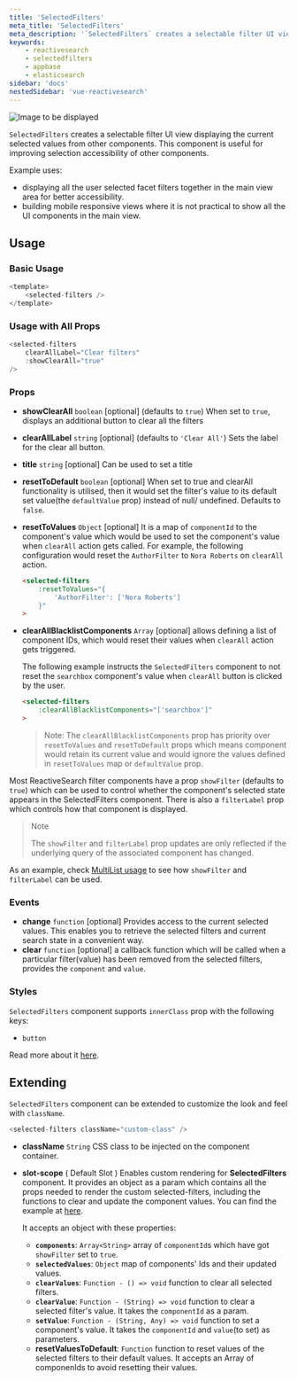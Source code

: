 ```yaml
---
title: 'SelectedFilters'
meta_title: 'SelectedFilters'
meta_description: '`SelectedFilters` creates a selectable filter UI view displaying the current selected values from other components.'
keywords:
    - reactivesearch
    - selectedfilters
    - appbase
    - elasticsearch
sidebar: 'docs'
nestedSidebar: 'vue-reactivesearch'
---
```


![Image to be displayed](https://i.imgur.com/6GqSVW2.png)

`SelectedFilters` creates a selectable filter UI view displaying the current selected values from other components. This component is useful for improving selection accessibility of other components.

Example uses:

-   displaying all the user selected facet filters together in the main view area for better accessibility.
-   building mobile responsive views where it is not practical to show all the UI components in the main view.

## Usage

### Basic Usage

```js
<template>
	<selected-filters />
</template>
```

### Usage with All Props

```js
<selected-filters
    clearAllLabel="Clear filters"
    :showClearAll="true"
/>
```

### Props

-   **showClearAll** `boolean` [optional] (defaults to `true`)
    When set to `true`, displays an additional button to clear all the filters
-   **clearAllLabel** `string` [optional] (defaults to `'Clear All'`)
    Sets the label for the clear all button.
-   **title** `string` [optional]
    Can be used to set a title
-   **resetToDefault** `boolean` [optional]
    When set to true and clearAll functionality is utilised, then it would set the filter's value to its default set value(the `defaultValue` prop) instead of null/ undefined.
    Defaults to `false`.
-   **resetToValues** `Object` [optional]
    It is a map of `componentId` to the component's value which would be used to set the component's value when `clearAll` action gets called. For example, the following configuration would reset the `AuthorFilter` to `Nora Roberts` on `clearAll` action.
    ```html
    <selected-filters
        :resetToValues="{
            'AuthorFilter': ['Nora Roberts']
        }"
    >
    ```
-   **clearAllBlacklistComponents** `Array` [optional] allows defining a list of 
    component IDs, which would reset their values when `clearAll` action gets triggered.

    The following example instructs the `SelectedFilters` component to not reset the `searchbox` component's value when `clearAll` button is clicked by the user.

    ```html
    <selected-filters
        :clearAllBlacklistComponents="['searchbox']"
    >
    ```

    > Note: The `clearAllBlacklistComponents` prop has priority over `resetToValues` and `resetToDefault` props which means component would retain its current value and would ignore the values defined in `resetToValues` map or `defaultValue` prop.

Most ReactiveSearch filter components have a prop `showFilter` (defaults to `true`) which can be used to control whether the component's selected state appears in the SelectedFilters component. There is also a `filterLabel` prop which controls how that component is displayed.

> Note
>
> The `showFilter` and `filterLabel` prop updates are only reflected if the underlying query of the associated component has changed.

As an example, check [MultiList usage](/docs/reactivesearch/vue/list/MultiList/#usage) to see how `showFilter` and `filterLabel` can be used.

### Events

-   **change** `function` [optional]
    Provides access to the current selected values. This enables you to retrieve the selected filters and current search state in a convenient way.
-   **clear** `function` [optional]
    a callback function which will be called when a particular filter(value) has been removed from the selected filters, provides the `component` and `value`.

### Styles

`SelectedFilters` component supports `innerClass` prop with the following keys:

-   `button`

Read more about it [here](/docs/reactivesearch/vue/theming/ClassnameInjection/).

## Extending

`SelectedFilters` component can be extended to customize the look and feel with `className`.

```js
<selected-filters className="custom-class" />
```

-   **className** `String`
    CSS class to be injected on the component container.
-   **slot-scope** ( Default Slot )
    Enables custom rendering for **SelectedFilters** component. It provides an object as a param which contains all the props needed to render the custom selected-filters, including the functions to clear and update the component values. You can find the example at [here](https://codesandbox.io/embed/github/appbaseio/reactivesearch/tree/next/packages/vue/examples/selected-filters-custom).

    It accepts an object with these properties:
    - **`components`**: `Array<String>`
        array of `componentId`s which have got `showFilter` set to `true`.
    - **`selectedValues`**: `Object`
        map of components' Ids and their updated values.
    - **`clearValues`**: `Function - () => void` 
        function to clear all selected filters.
    - **`clearValue`**: `Function - (String) => void` 
        function to clear a selected filter's value. It takes the `componentId` as a param.
    - **`setValue`**: `Function - (String, Any) => void` 
        function to set a component's value. It takes the `componentId` and `value`(to set) as parameters.
    - **resetValuesToDefault**: `Function`
        function to reset values of the selected filters to their default values. It accepts an Array of componenIds to avoid resetting their values.
